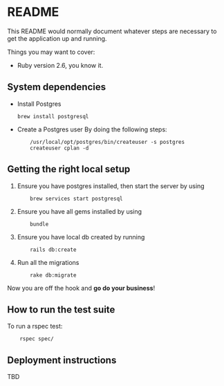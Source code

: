 # README

This README would normally document whatever steps are necessary to get the
application up and running.

Things you may want to cover:

* Ruby version 
2.6, you know it.

## System dependencies
- Install Postgres
	```
	brew install postgresql
	```

- Create a Postgres user
	By doing the following steps:
	```
		/usr/local/opt/postgres/bin/createuser -s postgres
		createuser cplan -d
	```

## Getting the right local setup

1. Ensure you have postgres installed, then start the server by using 
    ```
        brew services start postgresql
    ```

2. Ensure you have all gems installed by using 
    ```
        bundle
    ```

3. Ensure you have local db created by running 
    ```
        rails db:create
    ```

4. Run all the migrations
    ```
        rake db:migrate
    ``` 
Now you are off the hook and **go do your business**!


## How to run the test suite

To run a rspec test:
```
    rspec spec/
```



## Deployment instructions

TBD
